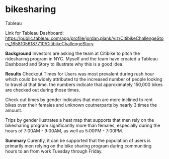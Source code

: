 # bikesharing
Tableau

Link for Tableau Dashboard: https://public.tableau.com/app/profile/jordan.plank/viz/CitibikeChallengeStory_16581056187710/CitibikeChallengeStory

**Background**
Investors are asking the team at Citibike to pitch the ridesharing program in NYC. 
Myself and the team have created a Tableau Dashboard and Story to illustrate why this is a good idea. 

**Results**
Checkout Times for Users was most prevalent during rush hour which could be widely attributed to the increased number of people looking to travel at that time. the numbers indicate that approximately 150,000 bikes are checked out during those times. 

Check out times by gender indicates that men are more inclined to rent bikes over their females and unknown coutnerparts by nearly 3 times the amount. 

Trips by gender ilustrates a heat map that supports that men rely on the bikesharing program significantly more than females, especially during the hours of 7:00AM - 9:00AM, as well as 5:00PM - 7:00PM. 

**Summary**
Curently, it can be supported that the population of users is primarily men relying on the bike sharing program during communiting hours to an from work Tuesday through Friday. 
